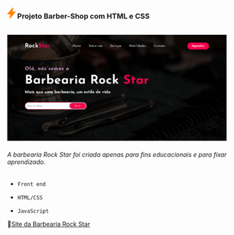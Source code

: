 ### [![DevSuperior logo](https://raw.githubusercontent.com/devsuperior/bds-assets/main/ds/devsuperior-logo-small.png)](https://raw.githubusercontent.com/devsuperior/bds-assets/main/ds/devsuperior-logo-small.png)  Projeto Barber-Shop com HTML e CSS 

​                                                                <img src="imgs/RockStar.png" alt="img" style="zoom: 50%;" />    



###### A barbearia Rock Star foi criada apenas para fins educacionais e para fixar aprendizado.



- `Front end`

- `HTML/CSS`

- `JavaScript`

  

:link:[Site da Barbearia Rock Star](https://github.com/html-css0/ROCK-STAR.v.2/deployments/activity_log?environment=github-pages)
